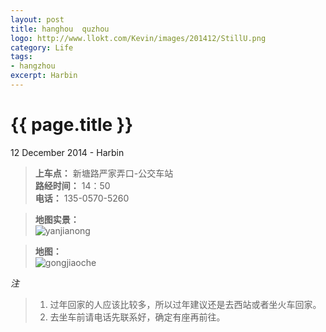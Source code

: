 ```yaml
---
layout: post    
title: hanghou  quzhou    
logo: http://www.llokt.com/Kevin/images/201412/StillU.png    
category: Life    
tags:   
- hangzhou    
excerpt: Harbin   
---
```


{{ page.title }}
================
<p class="meta">12 December 2014 - Harbin</p>

> **上车点：** 新塘路严家弄口-公交车站    
> **路经时间：** 14：50    
> **电话：** 135-0570-5260


> **地图实景：**       
![yanjianong]({{site.url}}/images/201412/yanjianong.png)

> **地图：**    
![gongjiaoche]({{site.url}}/images/201412/gongjiao.png)


*注*
> 1. 过年回家的人应该比较多，所以过年建议还是去西站或者坐火车回家。
> 2. 去坐车前请电话先联系好，确定有座再前往。